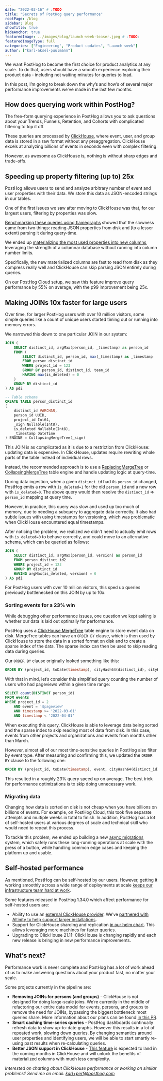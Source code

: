 ```yaml
---
date: "2022-03-16" # :TODO
title: "Secrets of PostHog query performance"
rootPage: /blog
sidebar: Blog
showTitle: true
hideAnchor: true
featuredImage: ../images/blog/launch-week-teaser.jpeg # :TODO:
featuredImageType: full
categories: ["Engineering", "Product updates", "Launch week"]
author: ["karl-aksel-puulmann"]
---
```


We want PostHog to become the first choice for product analytics at any scale. To do that, users should have a smooth experience exploring their product data - including not waiting minutes for queries to load.

In this post, I’m going to break down the why’s and how’s of several major performance improvements we've made in the last few months.

## How does querying work within PostHog?

The free-form querying experience in PostHog allows you to ask questions about your Trends, Funnels, Retention, and Cohorts with complicated filtering to top it off.

These queries are processed by [ClickHouse](https://clickhouse.com/), where event, user, and group data is stored in a raw format without any preaggregation. ClickHouse excels at analyzing billions of events in seconds even with complex filtering.

However, as awesome as ClickHouse is, nothing is without sharp edges and trade-offs.

## Speeding up property filtering (up to) 25x

PostHog allows users to send and analyze arbitrary number of event and user properties with their data. We store this data as JSON-encoded strings in our tables.

One of the first issues we saw after moving to ClickHouse was that, for our largest users, filtering by properties was slow.

[Benchmarking these queries using flamegraphs](https://github.com/Slach/clickhouse-flamegraph) showed that the slowness came from two things: reading JSON properties from disk and (to a lesser extent) parsing it during query-time.

We ended up [materializing the most used properties into new columns](/blog/clickhouse-materialized-columns), leveraging the strength of a columnar database without running into column number limits.

Specifically, the new materialized columns are fast to read from disk as they compress really well and ClickHouse can skip parsing JSON entirely during queries.

On our PostHog Cloud setup, we saw this feature improve query performance by 55% on average, with the p99 improvement being 25x.

## Making JOINs 10x faster for large users

Over time, for larger PostHog users with over 10 million visitors, some simple queries like a count of unique users started timing out or running into memory errors.

We narrowed this down to one particular JOIN in our system:

```sql
JOIN (
    SELECT distinct_id, argMax(person_id, _timestamp) as person_id
    FROM (
        SELECT distinct_id, person_id, max(_timestamp) as _timestamp
        FROM person_distinct_id
        WHERE project_id = 123
        GROUP BY person_id, distinct_id, team_id
        HAVING max(is_deleted) = 0
    )
    GROUP BY distinct_id
) AS pdi

-- Table schema
CREATE TABLE person_distinct_id
(
    distinct_id VARCHAR,
    person_id UUID,
    project_id Int64,
    _sign Nullable(Int8),
    is_deleted Nullable(Int8),
    _timestamp DateTime
) ENGINE = CollapsingMergeTree(_sign)
```

This JOIN is as complicated as it is due to a restriction from ClickHouse: updating data is expensive. In ClickHouse, updates require rewriting whole parts of the table instead of individual rows.

Instead, the recommended approach is to use a [ReplacingMergeTree](https://clickhouse.com/docs/en/engines/table-engines/mergetree-family/replacingmergetree/) or [CollapsingMergeTree](https://clickhouse.com/docs/en/engines/table-engines/mergetree-family/collapsingmergetree/) table engine and handle updating logic at query-time.

During data ingestion, when a given `distinct_id` had its `person_id` changed, PostHog emits a row with `is_deleted=1` for the old `person_id` and a new row with `is_deleted=0`. The above query would then resolve the `distinct_id` => `person_id` mapping at query time.

However, in practice, this query was slow and used up too much of memory, due to needing a subquery to aggregate data correctly. It also had subtle issues with using timestamps for versioning, which was problematic when ClickHouse encountered equal timestamps.

After noticing the problem, we realized we didn't need to actually emit rows with `is_deleted=0` to behave correctly, and could move to an alternative schema, which can be queried as follows:

```sql
JOIN (
    SELECT distinct_id, argMax(person_id, version) as person_id
    FROM person_distinct_id2
    WHERE project_id = 123
    GROUP BY distinct_id
    HAVING argMax(is_deleted, version) = 0
) AS pdi
```

For PostHog users with over 10 million visitors, this sped up queries previously bottlenecked on this JOIN by up to 10x.

### Sorting events for a 23% win

While debugging other performance issues, one question we kept asking is whether our data is laid out optimally for performance.

PostHog uses a [ClickHouse MergeTree](https://clickhouse.com/docs/en/engines/table-engines/mergetree-family/mergetree/) table engine to store event data on disk. MergeTree tables can have an `ORDER BY` clause, which is then used by ClickHouse to store the data in a sorted format on disk and to create a sparse index of the data. The sparse index can then be used to skip reading data during queries.

Our `ORDER BY` clause originally looked something like this:

```sql
ORDER BY (project_id, toDate(timestamp), cityHash64(distinct_id), cityHash64(uuid))
```

With that in mind, let’s consider this simplified query counting the number of users who had pageviews within a given time range:

```sql
SELECT count(DISTINCT person_id)
FROM events
WHERE project_id = 2
    AND event = '$pageview'
    AND timestamp >= '2022-03-01'
    AND timestamp < '2022-04-01'
```

When executing this query, ClickHouse is able to leverage data being sorted and the sparse index to skip reading most of data from disk. In this case, events from other projects and organizations and events from months other than March.

However, almost all of our most time-sensitive queries in PostHog also filter by event type. After measuring and confirming this, we updated the `ORDER BY` clause to the following one:

```sql
ORDER BY (project_id, toDate(timestamp), event, cityHash64(distinct_id), cityHash64(uuid))
```

This resulted in a roughly 23% query speed up on average. The best trick for performance optimizations is to skip doing unnecessary work.

### Migrating data

Changing how data is sorted on disk is not cheap when you have billions on billions of events. For example, on PostHog Cloud, this took five separate attempts and multiple weeks in total to finish. In addition, PostHog has a lot of self-hosted users at various degrees of scale and technical skill who would need to repeat this process.

To tackle this problem, we ended up building a new [async migrations](/blog/async-migrations) system, which safely runs these long-running operations at scale with the press of a button, while handling common edge cases and keeping the platform up and usable.

## Self-hosted performance

As mentioned, PostHog can be self-hosted by our users. However, getting it working smoothly across a wide range of deployments at scale [keeps our infrastructure team hard at work](/blog/improving-posthog-deployments).

Some features released in PostHog 1.34.0 which affect performance for self-hosted users are:

- Ability to use an [external ClickHouse provider](/docs/self-host/configure/using-altinity-cloud). We’ve [partnered with Altinity to help support larger installations](/marketplace/altinity).
- Support for ClickHouse sharding and replication [in our helm chart](/docs/self-host/runbook/clickhouse/sharding-and-replication). This allows leveraging more machines for faster queries.
- Upgrading to ClickHouse 21.11: ClickHouse is changing rapidly and each new release is bringing in new performance improvements.

## What’s next?

Performance work is never complete and PostHog has a lot of work ahead of us to make answering questions about your product fast, no matter your scale.

Some projects currently in the pipeline are:

- **Removing JOINs for persons (and groups)** - ClickHouse is not designed for doing large-scale joins. We’re currently in the middle of refactoring our entire data model for events, persons, and groups to remove the need for JOINs, bypassing the biggest bottleneck most queries share. More information about our plans can be found [in this PR](https://github.com/PostHog/meta/pull/39/files#diff-4ba257e4b25986d35b3f05a142677c187a7b082284dfb66d5fd74d759c52d618).
- **Smart caching time-series queries** - PostHog dashboards continually refresh data to show up-to-date graphs. However this results in a lot of repeated work, slowing down queries. By changing semantics around user properties and identifying users, we will be able to start smartly re-using past results when re-calculating queries.
- **Better JSON support in ClickHouse** - [This feature](https://github.com/ClickHouse/ClickHouse/issues/23516) is expected to land in the coming months in ClickHouse and will unlock the benefits of materialized columns with much less complexity.

_Interested on chatting about ClickHouse performance or working on similar problems? Send me an email: [karl+perf@posthog.com](mailto:karl+perf@posthog.com)_
